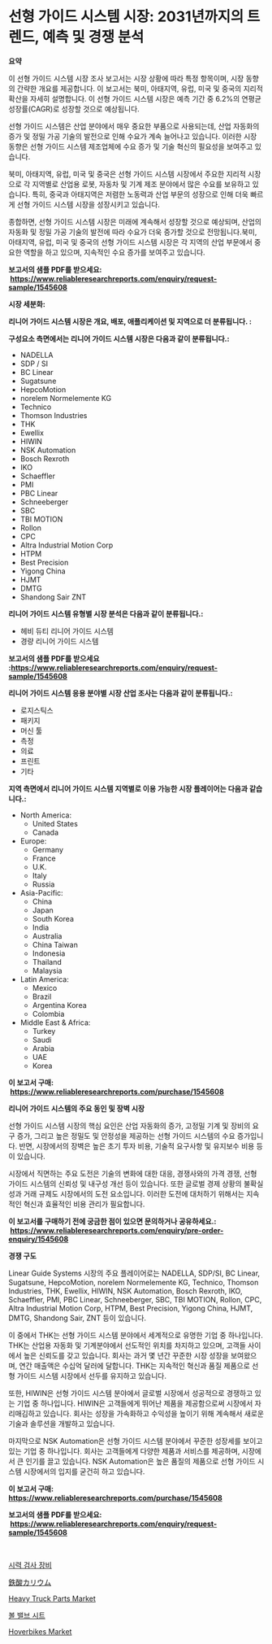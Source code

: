 <p><h1>선형 가이드 시스템 시장: 2031년까지의 트렌드, 예측 및 경쟁 분석</h1></p><p><strong>요약</strong></p>
<p><p>이 선형 가이드 시스템 시장 조사 보고서는 시장 상황에 따라 특정 항목이며, 시장 동향의 간략한 개요를 제공합니다. 이 보고서는 북미, 아태지역, 유럽, 미국 및 중국의 지리적 확산을 자세히 설명합니다. 이 선형 가이드 시스템 시장은 예측 기간 중 6.2%의 연평균 성장률(CAGR)로 성장할 것으로 예상됩니다.</p><p>선형 가이드 시스템은 산업 분야에서 매우 중요한 부품으로 사용되는데, 산업 자동화의 증가 및 정밀 가공 기술의 발전으로 인해 수요가 계속 늘어나고 있습니다. 이러한 시장 동향은 선형 가이드 시스템 제조업체에 수요 증가 및 기술 혁신의 필요성을 보여주고 있습니다.</p><p>북미, 아태지역, 유럽, 미국 및 중국은 선형 가이드 시스템 시장에서 주요한 지리적 시장으로 각 지역별로 산업용 로봇, 자동차 및 기계 제조 분야에서 많은 수요를 보유하고 있습니다. 특히, 중국과 아태지역은 저렴한 노동력과 산업 부문의 성장으로 인해 더욱 빠르게 선형 가이드 시스템 시장을 성장시키고 있습니다.</p><p>종합하면, 선형 가이드 시스템 시장은 미래에 계속해서 성장할 것으로 예상되며, 산업의 자동화 및 정밀 가공 기술의 발전에 따라 수요가 더욱 증가할 것으로 전망됩니다.북미, 아태지역, 유럽, 미국 및 중국의 선형 가이드 시스템 시장은 각 지역의 산업 부문에서 중요한 역할을 하고 있으며, 지속적인 수요 증가를 보여주고 있습니다.</p></p>
<p><strong>보고서의 샘플 PDF를 받으세요: &nbsp;<a href="https://www.reliableresearchreports.com/enquiry/request-sample/1545608">https://www.reliableresearchreports.com/enquiry/request-sample/1545608</a></strong></p>
<p><strong>시장 세분화:</strong></p>
<p><strong> 리니어 가이드 시스템 시장은 개요, 배포, 애플리케이션 및 지역으로 더 분류됩니다. :</strong></p>
<p><strong>구성요소 측면에서는 리니어 가이드 시스템 시장은 다음과 같이 분류됩니다.:</strong></p>
<p><ul><li>NADELLA</li><li>SDP / SI</li><li>BC Linear</li><li>Sugatsune</li><li>HepcoMotion</li><li>norelem Normelemente KG</li><li>Technico</li><li>Thomson Industries</li><li>THK</li><li>Ewellix</li><li>HIWIN</li><li>NSK Automation</li><li>Bosch Rexroth</li><li>IKO</li><li>Schaeffler</li><li>PMI</li><li>PBC Linear</li><li>Schneeberger</li><li>SBC</li><li>TBI MOTION</li><li>Rollon</li><li>CPC</li><li>Altra Industrial Motion Corp</li><li>HTPM</li><li>Best Precision</li><li>Yigong China</li><li>HJMT</li><li>DMTG</li><li>Shandong Sair
    ZNT</li></ul></p>
<p><strong> 리니어 가이드 시스템 유형별 시장 분석은 다음과 같이 분류됩니다.:</strong></p>
<p><ul><li>헤비 듀티 리니어 가이드 시스템</li><li>경량 리니어 가이드 시스템</li></ul></p>
<p><strong>보고서의 샘플 PDF를 받으세요 :<a href="https://www.reliableresearchreports.com/enquiry/request-sample/1545608">https://www.reliableresearchreports.com/enquiry/request-sample/1545608</a></strong></p>
<p><strong> 리니어 가이드 시스템 응용 분야별 시장 산업 조사는 다음과 같이 분류됩니다.:</strong></p>
<p><ul><li>로지스틱스</li><li>패키지</li><li>머신 툴</li><li>측정</li><li>의료</li><li>프린트</li><li>기타</li></ul></p>
<p><strong>지역 측면에서 리니어 가이드 시스템 지역별로 이용 가능한 시장 플레이어는 다음과 같습니다.:</strong></p>
<p><ul>
    <li>
        North America:
        <ul>
            <li>United States</li>
            <li>Canada</li>
        </ul>
    </li>
    <li>
        Europe:
        <ul>
            <li>Germany</li>
            <li>France</li>
            <li>U.K.</li>
            <li>Italy</li>
            <li>Russia</li>
        </ul>
    </li>
    <li>
        Asia-Pacific:
        <ul>
            <li>China</li>
            <li>Japan</li>
            <li>South Korea</li>
            <li>India</li>
            <li>Australia</li>
            <li>China Taiwan</li>
            <li>Indonesia</li>
            <li>Thailand</li>
            <li>Malaysia</li>
        </ul>
    </li>
    <li>
        Latin America:
        <ul>
            <li>Mexico</li>
            <li>Brazil</li>
            <li>Argentina Korea</li>
            <li>Colombia</li>
        </ul>
    </li>
    <li>
        Middle East & Africa:
        <ul>
            <li>Turkey</li>
            <li>Saudi</li>
            <li>Arabia</li>
            <li>UAE</li>
            <li>Korea</li>
        </ul>
    </li>
    </ul></p>
<p><strong>이 보고서 구매: &nbsp;<a href="https://www.reliableresearchreports.com/purchase/1545608">https://www.reliableresearchreports.com/purchase/1545608</a></strong></p>
<p><strong>리니어 가이드 시스템의 주요 동인 및 장벽 시장</strong></p>
<p><p>선형 가이드 시스템 시장의 핵심 요인은 산업 자동화의 증가, 고정밀 기계 및 장비의 요구 증가, 그리고 높은 정밀도 및 안정성을 제공하는 선형 가이드 시스템의 수요 증가입니다. 반면, 시장에서의 장벽은 높은 초기 투자 비용, 기술적 요구사항 및 유지보수 비용 등이 있습니다.</p><p>시장에서 직면하는 주요 도전은 기술의 변화에 대한 대응, 경쟁사와의 가격 경쟁, 선형 가이드 시스템의 신뢰성 및 내구성 개선 등이 있습니다. 또한 글로벌 경제 상황의 불확실성과 거래 규제도 시장에서의 도전 요소입니다. 이러한 도전에 대처하기 위해서는 지속적인 혁신과 효율적인 비용 관리가 필요합니다.</p></p>
<p><strong>이 보고서를 구매하기 전에 궁금한 점이 있으면 문의하거나 공유하세요.: &nbsp;<a href="https://www.reliableresearchreports.com/enquiry/pre-order-enquiry/1545608">https://www.reliableresearchreports.com/enquiry/pre-order-enquiry/1545608</a></strong></p>
<p><strong>경쟁 구도</strong></p>
<p><p>Linear Guide Systems 시장의 주요 플레이어로는 NADELLA, SDP/SI, BC Linear, Sugatsune, HepcoMotion, norelem Normelemente KG, Technico, Thomson Industries, THK, Ewellix, HIWIN, NSK Automation, Bosch Rexroth, IKO, Schaeffler, PMI, PBC Linear, Schneeberger, SBC, TBI MOTION, Rollon, CPC, Altra Industrial Motion Corp, HTPM, Best Precision, Yigong China, HJMT, DMTG, Shandong Sair, ZNT 등이 있습니다. </p><p>이 중에서 THK는 선형 가이드 시스템 분야에서 세계적으로 유명한 기업 중 하나입니다. THK는 산업용 자동화 및 기계분야에서 선도적인 위치를 차지하고 있으며, 고객들 사이에서 높은 신뢰도를 갖고 있습니다. 회사는 과거 몇 년간 꾸준한 시장 성장을 보여왔으며, 연간 매출액은 수십억 달러에 달합니다. THK는 지속적인 혁신과 품질 제품으로 선형 가이드 시스템 시장에서 선두를 유지하고 있습니다.</p><p>또한, HIWIN은 선형 가이드 시스템 분야에서 글로벌 시장에서 성공적으로 경쟁하고 있는 기업 중 하나입니다. HIWIN은 고객들에게 뛰어난 제품을 제공함으로써 시장에서 자리매김하고 있습니다. 회사는 성장을 가속화하고 수익성을 높이기 위해 계속해서 새로운 기술과 솔루션을 개발하고 있습니다.</p><p>마지막으로 NSK Automation은 선형 가이드 시스템 분야에서 꾸준한 성장세를 보이고 있는 기업 중 하나입니다. 회사는 고객들에게 다양한 제품과 서비스를 제공하며, 시장에서 큰 인기를 끌고 있습니다. NSK Automation은 높은 품질의 제품으로 선형 가이드 시스템 시장에서의 입지를 굳건히 하고 있습니다.</p></p>
<p><strong>이 보고서 구매: &nbsp; <a href="https://www.reliableresearchreports.com/purchase/1545608">https://www.reliableresearchreports.com/purchase/1545608</a></strong></p>
<p><strong>보고서의 샘플 PDF를 받으세요: &nbsp;<a href="https://www.reliableresearchreports.com/enquiry/request-sample/1545608">https://www.reliableresearchreports.com/enquiry/request-sample/1545608</a></strong><strong></strong></p>
<p>&nbsp;</p>
<p><p><a href="https://medium.com/@sillysally687568/%EB%88%88-%EA%B2%80%EC%82%AC-%EC%9E%A5%EB%B9%84-%EC%8B%9C%EC%9E%A5-%EC%A0%84%EB%A7%9D-%EC%82%B0%EC%97%85-%EA%B0%9C%EC%9A%94-%EB%B0%8F-%EC%98%88%EC%B8%A1-2024%EB%85%84%EB%B6%80%ED%84%B0-2031%EB%85%84%EA%B9%8C%EC%A7%80-25f0245fdf2c">시력 검사 장비</a></p><p><a href="https://github.com/xnljig2898992/Market-Research-Report-List-1/blob/main/326065214027.md">鉄酸カリウム</a></p><p><a href="https://issuu.com/reportprime-2/docs/heavy-truck-parts-market-size-2030.pptx">Heavy Truck Parts Market</a></p><p><a href="https://github.com/trmesnao7959541/Market-Research-Report-List-1/blob/main/260683213063.md">볼 밸브 시트</a></p><p><a href="https://issuu.com/reportprime-2/docs/hoverbikes-market-size-2030.pptx">Hoverbikes Market</a></p></p>